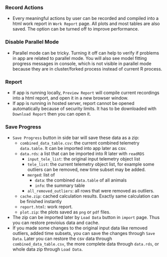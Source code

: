 ### Record Actions
- Every meaningful actions by user can be recorded and compiled into a html work report in `Work Report` page. All plots and most tables are also saved. The option can be turned off to improve performance.

### Disable Parallel Mode
- Parallel mode can be tricky. Turning it off can help to verify if problems in app are related to parallel mode. You will also see model fitting progress messages in console, which is not visible in parallel mode because they are in cluster/forked process instead of current R process.

### Report
- If app is running locally, `Preview Report` will compile current recordings into a html report, and open it in a new browser window.
- If app is running in hosted server, report cannot be opened automatically because of security limits. It has to be downloaded with `Download Report` then you can open it.

### Save Progress
- `Save Progress` button in side bar will save these data as a zip:
  - `combined_data_table.csv`: the current combined telemetry `data.table`. It can be imported into app later as csv.
  - `data.rds`: a list that can be imported into R later with `readRDS`
    - `input_tele_list`: the original input telemetry object list
    - `tele_list`: the current telemetry object list, for example some outliers can be removed, new time subset may be added.
    - `merged`: list of 
      - `data`: the combined `data.table` of all animals 
      - `info`: the summary table
    - `all_removed_outliers`: all rows that were removed as outliers.
  - `cache.zip`: cached calculation results. Exactly same calculation can be finished instantly
  - `report.html`: work report.
  - `plot.zip`: the plots saved as `png` or `pdf` files.
- The zip can be imported later by `Load Data` button in `import` page. Thus you can restore previoius data and cache.
- If you made some changes to the original input data like removed outliers, added time subsets, you can save the changes through `Save Data`. Later you can restore the csv data through `combined_data_table.csv`, the more complete data through `data.rds`, or whole data zip through `Load Data`.
